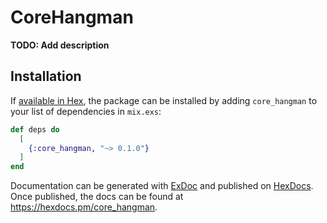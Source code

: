 # CoreHangman

**TODO: Add description**

## Installation

If [available in Hex](https://hex.pm/docs/publish), the package can be installed
by adding `core_hangman` to your list of dependencies in `mix.exs`:

```elixir
def deps do
  [
    {:core_hangman, "~> 0.1.0"}
  ]
end
```

Documentation can be generated with [ExDoc](https://github.com/elixir-lang/ex_doc)
and published on [HexDocs](https://hexdocs.pm). Once published, the docs can
be found at <https://hexdocs.pm/core_hangman>.


